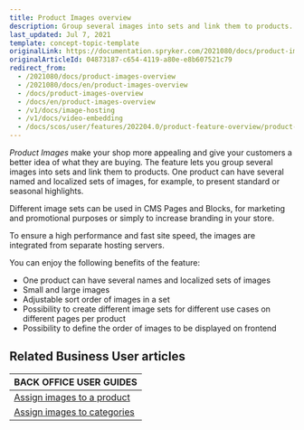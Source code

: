 ```yaml
---
title: Product Images overview
description: Group several images into sets and link them to products. One product can have several named and localized sets of images.
last_updated: Jul 7, 2021
template: concept-topic-template
originalLink: https://documentation.spryker.com/2021080/docs/product-images-overview
originalArticleId: 04873187-c654-4119-a80e-e8b607521c79
redirect_from:
  - /2021080/docs/product-images-overview
  - /2021080/docs/en/product-images-overview
  - /docs/product-images-overview
  - /docs/en/product-images-overview
  - /v1/docs/image-hosting
  - /v1/docs/video-embedding
  - /docs/scos/user/features/202204.0/product-feature-overview/product-images-overview.html
---
```


*Product Images* make your shop more appealing and give your customers a better idea of what they are buying. The feature lets you group several images into sets and link them to products. One product can have several named and localized sets of images, for example, to present standard or seasonal highlights.

Different image sets can be used in CMS Pages and Blocks, for marketing and promotional purposes or simply to increase branding in your store.

To ensure a high performance and fast site speed, the images are integrated from separate hosting servers.

You can enjoy the following benefits of the feature:

* One product can have several names and localized sets of images
* Small and large images
* Adjustable sort order of images in a set
* Possibility to create different image sets for different use cases on different pages per product
* Possibility to define the order of images to be displayed on frontend

## Related Business User articles

|BACK OFFICE USER GUIDES|
|---|
| [Assign images to a product](/docs/pbc/all/product-information-management/{{page.version}}/manage-in-the-back-office/products/manage-abstract-products-and-product-bundles/create-abstract-products-and-product-bundles.html#optional-add-images) |
| [Assign images to categories](/docs/pbc/all/product-information-management/{{page.version}}/manage-in-the-back-office/category/create-categories.html) |
